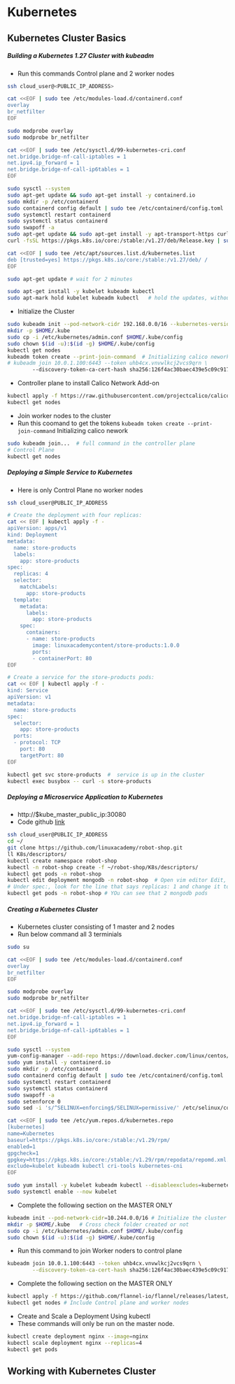 # Kubernetes


## Kubernetes Cluster Basics

##### Building a Kubernetes 1.27 Cluster with kubeadm

- Run this commands Control plane and 2 worker nodes
```bash
ssh cloud_user@<PUBLIC_IP_ADDRESS>

cat <<EOF | sudo tee /etc/modules-load.d/containerd.conf
overlay
br_netfilter
EOF

sudo modprobe overlay
sudo modprobe br_netfilter

cat <<EOF | sudo tee /etc/sysctl.d/99-kubernetes-cri.conf
net.bridge.bridge-nf-call-iptables = 1
net.ipv4.ip_forward = 1
net.bridge.bridge-nf-call-ip6tables = 1
EOF

sudo sysctl --system
sudo apt-get update && sudo apt-get install -y containerd.io
sudo mkdir -p /etc/containerd
sudo containerd config default | sudo tee /etc/containerd/config.toml
sudo systemctl restart containerd
sudo systemctl status containerd
sudo swapoff -a
sudo apt-get update && sudo apt-get install -y apt-transport-https curl
curl -fsSL https://pkgs.k8s.io/core:/stable:/v1.27/deb/Release.key | sudo gpg --dearmor -o /etc/apt/keyrings/kubernetes-apt-keyring.gpg

cat <<EOF | sudo tee /etc/apt/sources.list.d/kubernetes.list
deb [trusted=yes] https://pkgs.k8s.io/core:/stable:/v1.27/deb/ /
EOF

sudo apt-get update # wait for 2 minutes

sudo apt-get install -y kubelet kubeadm kubectl
sudo apt-mark hold kubelet kubeadm kubectl   # hold the updates, without automatic updates
```
- Initialize the Cluster
```bash
sudo kubeadm init --pod-network-cidr 192.168.0.0/16 --kubernetes-version 1.27.11
mkdir -p $HOME/.kube
sudo cp -i /etc/kubernetes/admin.conf $HOME/.kube/config
sudo chown $(id -u):$(id -g) $HOME/.kube/config
kubectl get nodes
kubeadm token create --print-join-command  # Initializing calico nework lool like below
# kubeadm join 10.0.1.100:6443 --token uhb4cx.vnvwlkcj2vcs9qrn \
        --discovery-token-ca-cert-hash sha256:126f4ac30baec439e5c09c91748d46dfd913ac0e1e0af1a5d6361cc49e15c1ad
```

- Controller plane to install Calico Network Add-on
```bash
kubectl apply -f https://raw.githubusercontent.com/projectcalico/calico/v3.25.0/manifests/calico.yaml
kubectl get nodes
```
- Join worker nodes to the cluster
- Run this coomand to get the tokens ```kubeadm token create --print-join-command``` Initializing calico nework
```bash
sudo kubeadm join...  # full command in the controller plane 
# Control Plane 
kubectl get nodes
```

##### Deploying a Simple Service to Kubernetes
- Here is only Control Plane no worker nodes
```bash
ssh cloud_user@PUBLIC_IP_ADDRESS

# Create the deployment with four replicas:
cat << EOF | kubectl apply -f -
apiVersion: apps/v1
kind: Deployment
metadata:
  name: store-products
  labels:
    app: store-products
spec:
  replicas: 4
  selector:
    matchLabels:
      app: store-products
  template:
    metadata:
      labels:
        app: store-products
    spec:
      containers:
      - name: store-products
        image: linuxacademycontent/store-products:1.0.0
        ports:
        - containerPort: 80
EOF

# Create a service for the store-products pods:
cat << EOF | kubectl apply -f -
kind: Service
apiVersion: v1
metadata:
  name: store-products
spec:
  selector:
    app: store-products
  ports:
  - protocol: TCP
    port: 80
    targetPort: 80
EOF

kubectl get svc store-products  #  service is up in the cluster
kubectl exec busybox -- curl -s store-products
```

##### Deploying a Microservice Application to Kubernetes
- http://$kube_master_public_ip:30080
- Code github [link](https://github.com/linuxacademy/robot-shop)
```bash
ssh cloud_user@PUBLIC_IP_ADDRESS
cd ~/
git clone https://github.com/linuxacademy/robot-shop.git
ll K8s/descriptors/
kubectl create namespace robot-shop
kubectl -n robot-shop create -f ~/robot-shop/K8s/descriptors/
kubectl get pods -n robot-shop
kubectl edit deployment mongodb -n robot-shop  # Open vim editor Edit, make mongodb 2 relicas Insert (press I) exit(ESC :wq), exit withoutedit (ESC:q)
# Under spec:, look for the line that says replicas: 1 and change it to replicas: 2
kubectl get pods -n robot-shop # YOu can see that 2 mongodb pods
```

##### Creating a Kubernetes Cluster
- Kubernetes cluster consisting of 1 master and 2 nodes
- Run below command all 3 terminials

```bash
sudo su

cat <<EOF | sudo tee /etc/modules-load.d/containerd.conf
overlay
br_netfilter
EOF

sudo modprobe overlay
sudo modprobe br_netfilter

cat <<EOF | sudo tee /etc/sysctl.d/99-kubernetes-cri.conf
net.bridge.bridge-nf-call-iptables = 1
net.ipv4.ip_forward = 1
net.bridge.bridge-nf-call-ip6tables = 1
EOF

sudo sysctl --system
yum-config-manager --add-repo https://download.docker.com/linux/centos/docker-ce.repo # Docker Community Edition repository to yum
sudo yum install -y containerd.io
sudo mkdir -p /etc/containerd
sudo containerd config default | sudo tee /etc/containerd/config.toml
sudo systemctl restart containerd
sudo systemctl status containerd
sudo swapoff -a
sudo setenforce 0
sudo sed -i 's/^SELINUX=enforcing$/SELINUX=permissive/' /etc/selinux/config

cat <<EOF | sudo tee /etc/yum.repos.d/kubernetes.repo
[kubernetes]
name=Kubernetes
baseurl=https://pkgs.k8s.io/core:/stable:/v1.29/rpm/
enabled=1
gpgcheck=1
gpgkey=https://pkgs.k8s.io/core:/stable:/v1.29/rpm/repodata/repomd.xml.key
exclude=kubelet kubeadm kubectl cri-tools kubernetes-cni
EOF

sudo yum install -y kubelet kubeadm kubectl --disableexcludes=kubernetes
sudo systemctl enable --now kubelet
```

- Complete the following section on the MASTER ONLY
```bash
kubeadm init --pod-network-cidr=10.244.0.0/16 # Initialize the cluster using the IP range for Flannel
mkdir -p $HOME/.kube   # Cross check folder created or not
sudo cp -i /etc/kubernetes/admin.conf $HOME/.kube/config
sudo chown $(id -u):$(id -g) $HOME/.kube/config
```

- Run this command to join Worker noders to control plane 
```bash
kubeadm join 10.0.1.100:6443 --token uhb4cx.vnvwlkcj2vcs9qrn \
        --discovery-token-ca-cert-hash sha256:126f4ac30baec439e5c09c91748d46dfd913ac0e1e0af1a5d6361cc49e15c1ad
```

- Complete the following section on the MASTER ONLY
```bash
kubectl apply -f https://github.com/flannel-io/flannel/releases/latest/download/kube-flannel.yml
kubectl get nodes # Include Control plane and worker nodes
```
- Create and Scale a Deployment Using kubectl
- These commands will only be run on the master node.
```bash
kubectl create deployment nginx --image=nginx
kubectl scale deployment nginx --replicas=4
kubectl get pods
```

## Working with Kubernetes Cluster

##### 